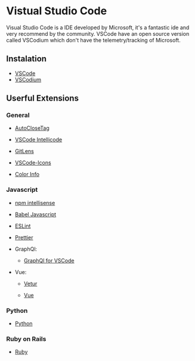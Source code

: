 # Vistual Studio Code

Visual Studio Code is a IDE developed by Microsoft, it's a fantastic ide and very recommend by the community. VSCode have an open source version called VSCodium which don't have the telemetry/tracking of Microsoft. 

## Instalation

* [VSCode](https://code.visualstudio.com/)
* [VSCodium](https://vscodium.com/) 

## Userful Extensions 

### General

* [AutoCloseTag](https://marketplace.visualstudio.com/items?itemName=formulahendry.auto-close-tag)

* [VSCode Intellicode](https://marketplace.visualstudio.com/items?itemName=VisualStudioExptTeam.vscodeintellicode)

* [GitLens](https://marketplace.visualstudio.com/items?itemName=eamodio.gitlens)

* [VSCode-Icons](https://marketplace.visualstudio.com/items?itemName=vscode-icons-team.vscode-icons)

* [Color Info](https://marketplace.visualstudio.com/items?itemName=bierner.color-info)

### Javascript

* [npm intellisense](https://marketplace.visualstudio.com/items?itemName=christian-kohler.npm-intellisense)

* [Babel Javascript](https://marketplace.visualstudio.com/items?itemName=mgmcdermott.vscode-language-babel)

* [ESLint](https://marketplace.visualstudio.com/items?itemName=dbaeumer.vscode-eslint)

* [Prettier](https://marketplace.visualstudio.com/items?itemName=esbenp.prettier-vscode)

* GraphQl: 

    * [GraphQl for VSCode](https://marketplace.visualstudio.com/items?itemName=kumar-harsh.graphql-for-vscode)

* Vue:

    * [Vetur](https://marketplace.visualstudio.com/items?itemName=octref.vetur)

    * [Vue](https://marketplace.visualstudio.com/items?itemName=jcbuisson.vue)

### Python

* [Python](https://marketplace.visualstudio.com/items?itemName=ms-python.python)

### Ruby on Rails

* [Ruby](https://marketplace.visualstudio.com/items?itemName=rebornix.Ruby)

  